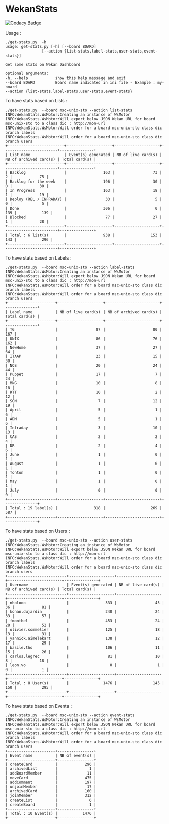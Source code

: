 # WekanStats

[![Codacy Badge](https://api.codacy.com/project/badge/Grade/58cb5a80d08e4c94b5296e52220bc943)](https://www.codacy.com/app/fmonthel/wekan-stats?utm_source=github.com&amp;utm_medium=referral&amp;utm_content=fmonthel/wekan-stats&amp;utm_campaign=Badge_Grade)

Usage :

	./get-stats.py  -h
    usage: get-stats.py [-h] [--board BOARD]
                    [--action {list-stats,label-stats,user-stats,event-stats}]
     
    Get some stats on Wekan Dashboard
    
    optional arguments:
    -h, --help            show this help message and exit
    --board BOARD         Board name indicated in ini file - Example : my-board
    --action {list-stats,label-stats,user-stats,event-stats}

To have stats based on Lists :

	./get-stats.py  --board msc-unix-sto --action list-stats
    INFO:WekanStats.WsMotor:Creating an instance of WsMotor
    INFO:WekanStats.WsMotor:Will export below JSON Wekan URL for board msc-unix-sto to a class dic : http://mon-url
    INFO:WekanStats.WsMotor:Will order for a board msc-unix-sto class dic branch labels
    INFO:WekanStats.WsMotor:Will order for a board msc-unix-sto class dic branch users
    +-------------------------+--------------------+--------------------+------------------------+---------------+
    | List name               | Event(s) generated | NB of live card(s) | NB of archived card(s) | Total card(s) |
    +-------------------------+--------------------+--------------------+------------------------+---------------+
    | Backlog                 |                163 |                 73 |                      2 |            75 |
    | Backlog for the week    |                196 |                 30 |                      0 |            30 |
    | In Progress             |                163 |                 18 |                      1 |            19 |
    | Deploy (REL / INFRADAY) |                 33 |                  5 |                      0 |             5 |
    | Done                    |                306 |                  0 |                    139 |           139 |
    | Blocked                 |                 77 |                 27 |                      1 |            28 |
    +-------------------------+--------------------+--------------------+------------------------+---------------+
    | Total : 6 list(s)       |                938 |                153 |                    143 |           296 |
    +-------------------------+--------------------+--------------------+------------------------+---------------+


To have stats based on Labels :

	./get-stats.py  --board msc-unix-sto --action label-stats
	INFO:WekanStats.WsMotor:Creating an instance of WsMotor
	INFO:WekanStats.WsMotor:Will export below JSON Wekan URL for board msc-unix-sto to a class dic : http://mon-url
	INFO:WekanStats.WsMotor:Will order for a board msc-unix-sto class dic branch labels
	INFO:WekanStats.WsMotor:Will order for a board msc-unix-sto class dic branch users
	+---------------------+--------------------+------------------------+---------------+
	| Label name          | NB of live card(s) | NB of archived card(s) | Total card(s) |
	+---------------------+--------------------+------------------------+---------------+
	| TG                  |                 87 |                     80 |           167 |
	| UNIX                |                 86 |                     76 |           162 |
	| NewHome             |                 37 |                     27 |            64 |
	| ITAAP               |                 23 |                     15 |            38 |
	| NOS                 |                 20 |                     24 |            44 |
	| Puppet              |                 17 |                      7 |            24 |
	| MNG                 |                 10 |                      8 |            18 |
	| RTT                 |                 10 |                      2 |            12 |
	| SON                 |                  7 |                     12 |            19 |
	| April               |                  5 |                      1 |             6 |
	| ADM                 |                  5 |                      1 |             6 |
	| Infraday            |                  3 |                     10 |            13 |
	| CAS                 |                  2 |                      2 |             4 |
	| DR                  |                  2 |                      4 |             6 |
	| June                |                  1 |                      0 |             1 |
	| August              |                  1 |                      0 |             1 |
	| Tonton              |                  1 |                      0 |             1 |
	| May                 |                  1 |                      0 |             1 |
	| July                |                  0 |                      0 |             0 |
	+---------------------+--------------------+------------------------+---------------+
	| Total : 19 label(s) |                318 |                    269 |           587 |
	+---------------------+--------------------+------------------------+---------------+

To have stats based on Users :

	./get-stats.py  --board msc-unix-sto --action user-stats
    INFO:WekanStats.WsMotor:Creating an instance of WsMotor
    INFO:WekanStats.WsMotor:Will export below JSON Wekan URL for board msc-unix-sto to a class dic : http://mon-url
    INFO:WekanStats.WsMotor:Will order for a board msc-unix-sto class dic branch labels
    INFO:WekanStats.WsMotor:Will order for a board msc-unix-sto class dic branch users
    +--------------------------+--------------------+--------------------+------------------------+---------------+
    | Username                 | Event(s) generated | NB of live card(s) | NB of archived card(s) | Total card(s) |
    +--------------------------+--------------------+--------------------+------------------------+---------------+
    | nholooo                  |                333 |                 45 |                     36 |            81 |
    | konan.dujardin           |                240 |                 24 |                     33 |            57 |
    | fmonthel                 |                453 |                 24 |                     28 |            52 |
    | olivier.sommelier        |                125 |                 18 |                     13 |            31 |
    | yannick.aimelekart       |                138 |                 12 |                     17 |            29 |
    | basile.tho               |                106 |                 11 |                     15 |            26 |
    | carlos.legrec            |                 81 |                 10 |                      8 |            18 |
    | leon.vo                  |                  0 |                  1 |                      0 |             1 |
    +--------------------------+--------------------+--------------------+------------------------+---------------+
    | Total : 8 User(s)        |               1476 |                145 |                    150 |           295 |
    +--------------------------+--------------------+--------------------+------------------------+---------------+

To have stats based on Events :

	./get-stats.py  --board msc-unix-sto --action event-stats
	INFO:WekanStats.WsMotor:Creating an instance of WsMotor
	INFO:WekanStats.WsMotor:Will export below JSON Wekan URL for board msc-unix-sto to a class dic : http://mon-url
	INFO:WekanStats.WsMotor:Will order for a board msc-unix-sto class dic branch labels
	INFO:WekanStats.WsMotor:Will order for a board msc-unix-sto class dic branch users
	+---------------------+----------------+
	| Event name          | NB of event(s) |
	+---------------------+----------------+
	| createCard          |            296 |
	| archivedList        |              1 |
	| addBoardMember      |             11 |
	| moveCard            |            475 |
	| addComment          |            197 |
	| unjoinMember        |             17 |
	| archivedCard        |            160 |
	| joinMember          |            312 |
	| createList          |              6 |
	| createBoard         |              1 |
	+---------------------+----------------+
	| Total : 10 Event(s) |           1476 |
	+---------------------+----------------+